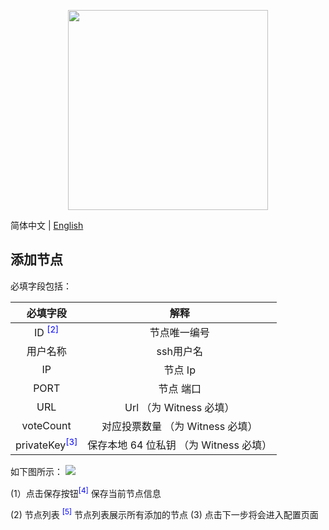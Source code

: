 <p align="center">
  <img width="320" src="https://tronscan.org/static/media/tron-banner-1.e40b3379.png">
</p>

简体中文 | [English](./README.md)
## 添加节点

必填字段包括：

|                  必填字段                   |               解释                |
| :-----------------------------------------: | :-------------------------------: |
|    ID <sup style="color:blue">[2]</sup>     |            节点唯一编号             |
|      用户名称                          |            ssh用户名             |
|                     IP                      |            节点 Ip            |
|                    PORT                     |           节点 端口           |
|                     URL                     |     Url         （为 Witness 必填）     |
|                  voteCount                  |    对应投票数量 （为 Witness 必填）    |
| privateKey<sup style="color:blue">[3]</sup> | 保存本地 64 位私钥 （为 Witness 必填） |

如下图所示：
![](https://github.com/wubinTron/one-click-deployment/blob/develop/steps/img/add_node.png)

(1）点击保存按钮<sup style="color:blue">[4]</sup> 保存当前节点信息

(2) 节点列表 <sup style="color:blue">[5]</sup> 节点列表展示所有添加的节点
(3) 点击下一步将会进入配置页面
